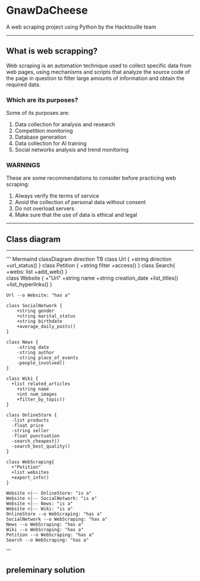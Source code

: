 # GnawDaCheese
A web scraping project using Python by the Hacktouille team

---

## What is web scrapping?

Web scraping is an automation technique used to collect specific data from web pages, using mechanisms and scripts that analyze the source code of the page in question to filter large amounts of information and obtain the required data.

### Which are its purposes?

Some of its purposes are:
1. Data collection for analysis and research
2. Competition monitoring
3. Database generation
4. Data collection for AI training
5. Social networks analysis and trend monitoring

### WARNINGS

These are some recommendations to consider before practicing web scraping:
1. Always verify the terms of service
2. Avoid the collection of personal data without consent
3. Do not overload servers
4. Make sure that the use of data is ethical and legal

--- 

## Class diagram

---
''' Mermaind
classDiagram
direction TB
    class Url {
      +string direction
      +url_status()
    }
    class Petition {
      +string filter
      +access()
    }
    class Search{
      +webs: list
      +add_web()
    }    
    class Website {
	    +"Url"
	    +string name
	    +string creation_date
	    +list_titles()
	    +list_hyperlinks()
    }

    Url --o Website: "has a"

    class SocialNetwork {
	    +string gender
	    +string marital_status
	    +string birthdate
	    +average_daily_posts()
    }

    class News {
	    -string date
	    -string author
	    -string place_of_events
	    -people_involved()
    }

    class Wiki {
      +list related_articles
	    +string name
	    +int num_images
	    +filter_by_topic()
    }

    class OnlineStore {
      -list products
      -float price
      -string seller
      -float punctuation
      -search_cheapest()
      -search_best_quality()
    }

    class WebScraping{
      +"Petition"
      +list websites
      +export_info()   
    }
    
    Website <|-- OnlineStore: "is a"
    Website <|-- SocialNetwork: "is a"
    Website <|-- News: "is a"
    Website <|-- Wiki: "is a"
    OnlineStore --o WebScraping: "has a"
    SocialNetwork --o WebScraping: "has a"
    News --o WebScraping: "has a"
    Wiki --o WebScraping: "has a"
    Petition --o WebScraping: "has a"
    Search --o WebScraping: "has a"
'''
## preleminary solution

